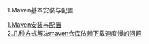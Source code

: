 
1.Maven基本安装与配置

[1.Maven安装与配置](https://www.cnblogs.com/eagle6688/p/7838224.html)  
[2.几种方式解决maven仓库依赖下载速度慢的问题](https://blog.csdn.net/weixin_44553436/article/details/89007080)  
